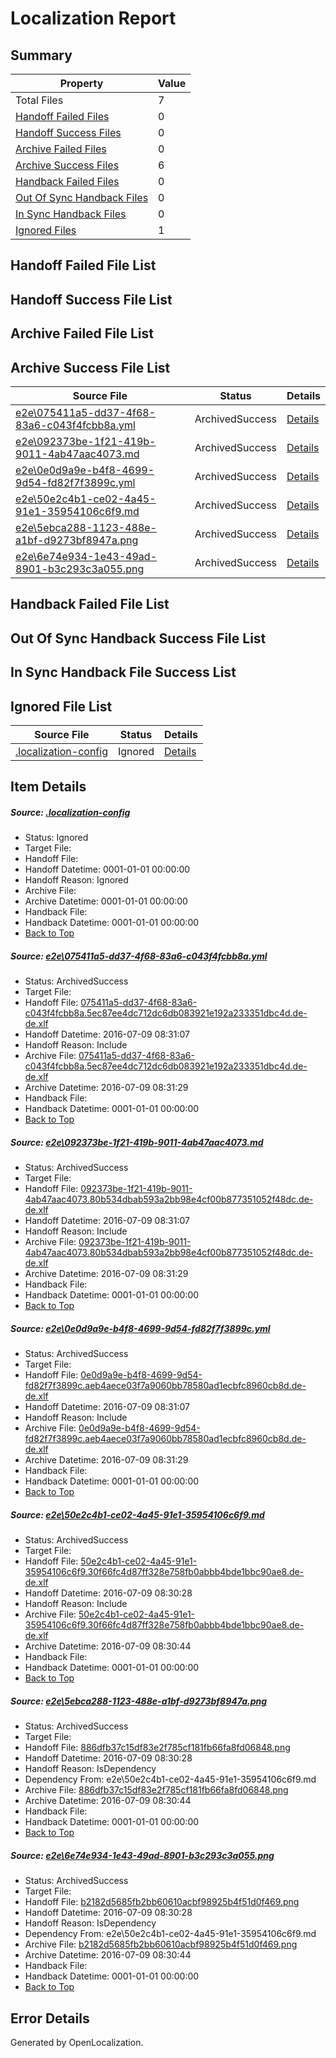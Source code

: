 # <a name='report-top'></a> Localization Report

## Summary
 Property | Value 
 -------- | ----- 
 Total Files | 7
[ Handoff Failed Files ](#handoff-failed-list)| 0
[ Handoff Success Files ](#handoff-success-list)| 0
[ Archive Failed Files ](#archive-failed-list)| 0
[ Archive Success Files ](#archive-success-list)| 6
[ Handback Failed Files ](#handback-failed-list)| 0
[ Out Of Sync Handback Files ](#outofsync-handback-success-list)| 0
[ In Sync Handback Files ](#insync-handback-success-list)| 0
[ Ignored Files ](#ignored-list)| 1

## <a name='handoff-failed-list'></a> Handoff Failed File List

## <a name='handoff-success-list'></a> Handoff Success File List

## <a name='archive-failed-list'></a> Archive Failed File List

## <a name='archive-success-list'></a> Archive Success File List
 Source File | Status | Details 
 ----------- | ------ | ------- 
 [e2e\075411a5-dd37-4f68-83a6-c043f4fcbb8a.yml](https://github.com/OpenLocalizationTestOrg/oltest/blob/203aa84d6ec5848a91cd9a950668361b99d9fe28/e2e/075411a5-dd37-4f68-83a6-c043f4fcbb8a.yml) | ArchivedSuccess | [Details](#12e6c8f6509ba406d67a759e25f021ff140bfd761)
 [e2e\092373be-1f21-419b-9011-4ab47aac4073.md](https://github.com/OpenLocalizationTestOrg/oltest/blob/203aa84d6ec5848a91cd9a950668361b99d9fe28/e2e/092373be-1f21-419b-9011-4ab47aac4073.md) | ArchivedSuccess | [Details](#4a5378a8be89b4bf144977bdbe277a6370df390f2)
 [e2e\0e0d9a9e-b4f8-4699-9d54-fd82f7f3899c.yml](https://github.com/OpenLocalizationTestOrg/oltest/blob/203aa84d6ec5848a91cd9a950668361b99d9fe28/e2e/0e0d9a9e-b4f8-4699-9d54-fd82f7f3899c.yml) | ArchivedSuccess | [Details](#2ef1b7c39caec11bbaf4ba651e22e144363ea0523)
 [e2e\50e2c4b1-ce02-4a45-91e1-35954106c6f9.md](https://github.com/OpenLocalizationTestOrg/oltest/blob/0155961189b1247a2f24f1a4b5fee6ff6a57a540/e2e/50e2c4b1-ce02-4a45-91e1-35954106c6f9.md) | ArchivedSuccess | [Details](#0c22885ada2db79666f603cb9cb08a0f1b0be04a4)
 [e2e\5ebca288-1123-488e-a1bf-d9273bf8947a.png](https://github.com/OpenLocalizationTestOrg/oltest/blob/0155961189b1247a2f24f1a4b5fee6ff6a57a540/e2e/5ebca288-1123-488e-a1bf-d9273bf8947a.png) | ArchivedSuccess | [Details](#886dfb37c15df83e2f785cf181fb66fa8fd068485)
 [e2e\6e74e934-1e43-49ad-8901-b3c293c3a055.png](https://github.com/OpenLocalizationTestOrg/oltest/blob/0155961189b1247a2f24f1a4b5fee6ff6a57a540/e2e/6e74e934-1e43-49ad-8901-b3c293c3a055.png) | ArchivedSuccess | [Details](#b2182d5685fb2bb60610acbf98925b4f51d0f4696)

## <a name='handback-failed-list'></a> Handback Failed File List

## <a name='outofsync-handback-success-list'></a> Out Of Sync Handback Success File List

## <a name='insync-handback-success-list'></a> In Sync Handback File Success List

## <a name='ignored-list'></a> Ignored File List
 Source File | Status | Details 
 ----------- | ------ | ------- 
 [.localization-config](https://github.com/OpenLocalizationTestOrg/oltest/blob/203aa84d6ec5848a91cd9a950668361b99d9fe28/.localization-config) | Ignored | [Details](#3d4f252ac210baf56311d7e97dcc2db10974dbd20)

## Item Details
##### <a name='3d4f252ac210baf56311d7e97dcc2db10974dbd20'></a> Source: [.localization-config](https://github.com/OpenLocalizationTestOrg/oltest/blob/203aa84d6ec5848a91cd9a950668361b99d9fe28/.localization-config)
* Status: Ignored
* Target File: 
* Handoff File: 
* Handoff Datetime: 0001-01-01 00:00:00
* Handoff Reason: Ignored
* Archive File: 
* Archive Datetime: 0001-01-01 00:00:00
* Handback File: 
* Handback Datetime: 0001-01-01 00:00:00
* [Back to Top](#report-top)

##### <a name='12e6c8f6509ba406d67a759e25f021ff140bfd761'></a> Source: [e2e\075411a5-dd37-4f68-83a6-c043f4fcbb8a.yml](https://github.com/OpenLocalizationTestOrg/oltest/blob/203aa84d6ec5848a91cd9a950668361b99d9fe28/e2e/075411a5-dd37-4f68-83a6-c043f4fcbb8a.yml)
* Status: ArchivedSuccess
* Target File: 
* Handoff File: [075411a5-dd37-4f68-83a6-c043f4fcbb8a.5ec87ee4dc712dc6db083921e192a233351dbc4d.de-de.xlf](https://github.com/OpenLocalizationTestOrg/olhandoff-e2e/blob/9f481621e1d6c7108d16adaaac29278dfa6864c5/ol-handoff/OpenLocalizationTestOrg/oltest-dede-fly/ci/ht/075411a5-dd37-4f68-83a6-c043f4fcbb8a.5ec87ee4dc712dc6db083921e192a233351dbc4d.de-de.xlf)
* Handoff Datetime: 2016-07-09 08:31:07
* Handoff Reason: Include
* Archive File: [075411a5-dd37-4f68-83a6-c043f4fcbb8a.5ec87ee4dc712dc6db083921e192a233351dbc4d.de-de.xlf](https://github.com/OpenLocalizationTestOrg/olhandoff-e2e/blob/080e0ebf30114b622f6efdd0bcf13c6ec14af094/ol-archive/OpenLocalizationTestOrg/oltest-dede-fly/ci/ht/075411a5-dd37-4f68-83a6-c043f4fcbb8a.5ec87ee4dc712dc6db083921e192a233351dbc4d.de-de.xlf)
* Archive Datetime: 2016-07-09 08:31:29
* Handback File: 
* Handback Datetime: 0001-01-01 00:00:00
* [Back to Top](#report-top)

##### <a name='4a5378a8be89b4bf144977bdbe277a6370df390f2'></a> Source: [e2e\092373be-1f21-419b-9011-4ab47aac4073.md](https://github.com/OpenLocalizationTestOrg/oltest/blob/203aa84d6ec5848a91cd9a950668361b99d9fe28/e2e/092373be-1f21-419b-9011-4ab47aac4073.md)
* Status: ArchivedSuccess
* Target File: 
* Handoff File: [092373be-1f21-419b-9011-4ab47aac4073.80b534dbab593a2bb98e4cf00b877351052f48dc.de-de.xlf](https://github.com/OpenLocalizationTestOrg/olhandoff-e2e/blob/9f481621e1d6c7108d16adaaac29278dfa6864c5/ol-handoff/OpenLocalizationTestOrg/oltest-dede-fly/ci/ht/092373be-1f21-419b-9011-4ab47aac4073.80b534dbab593a2bb98e4cf00b877351052f48dc.de-de.xlf)
* Handoff Datetime: 2016-07-09 08:31:07
* Handoff Reason: Include
* Archive File: [092373be-1f21-419b-9011-4ab47aac4073.80b534dbab593a2bb98e4cf00b877351052f48dc.de-de.xlf](https://github.com/OpenLocalizationTestOrg/olhandoff-e2e/blob/080e0ebf30114b622f6efdd0bcf13c6ec14af094/ol-archive/OpenLocalizationTestOrg/oltest-dede-fly/ci/ht/092373be-1f21-419b-9011-4ab47aac4073.80b534dbab593a2bb98e4cf00b877351052f48dc.de-de.xlf)
* Archive Datetime: 2016-07-09 08:31:29
* Handback File: 
* Handback Datetime: 0001-01-01 00:00:00
* [Back to Top](#report-top)

##### <a name='2ef1b7c39caec11bbaf4ba651e22e144363ea0523'></a> Source: [e2e\0e0d9a9e-b4f8-4699-9d54-fd82f7f3899c.yml](https://github.com/OpenLocalizationTestOrg/oltest/blob/203aa84d6ec5848a91cd9a950668361b99d9fe28/e2e/0e0d9a9e-b4f8-4699-9d54-fd82f7f3899c.yml)
* Status: ArchivedSuccess
* Target File: 
* Handoff File: [0e0d9a9e-b4f8-4699-9d54-fd82f7f3899c.aeb4aece03f7a9060bb78580ad1ecbfc8960cb8d.de-de.xlf](https://github.com/OpenLocalizationTestOrg/olhandoff-e2e/blob/9f481621e1d6c7108d16adaaac29278dfa6864c5/ol-handoff/OpenLocalizationTestOrg/oltest-dede-fly/ci/ht/0e0d9a9e-b4f8-4699-9d54-fd82f7f3899c.aeb4aece03f7a9060bb78580ad1ecbfc8960cb8d.de-de.xlf)
* Handoff Datetime: 2016-07-09 08:31:07
* Handoff Reason: Include
* Archive File: [0e0d9a9e-b4f8-4699-9d54-fd82f7f3899c.aeb4aece03f7a9060bb78580ad1ecbfc8960cb8d.de-de.xlf](https://github.com/OpenLocalizationTestOrg/olhandoff-e2e/blob/080e0ebf30114b622f6efdd0bcf13c6ec14af094/ol-archive/OpenLocalizationTestOrg/oltest-dede-fly/ci/ht/0e0d9a9e-b4f8-4699-9d54-fd82f7f3899c.aeb4aece03f7a9060bb78580ad1ecbfc8960cb8d.de-de.xlf)
* Archive Datetime: 2016-07-09 08:31:29
* Handback File: 
* Handback Datetime: 0001-01-01 00:00:00
* [Back to Top](#report-top)

##### <a name='0c22885ada2db79666f603cb9cb08a0f1b0be04a4'></a> Source: [e2e\50e2c4b1-ce02-4a45-91e1-35954106c6f9.md](https://github.com/OpenLocalizationTestOrg/oltest/blob/0155961189b1247a2f24f1a4b5fee6ff6a57a540/e2e/50e2c4b1-ce02-4a45-91e1-35954106c6f9.md)
* Status: ArchivedSuccess
* Target File: 
* Handoff File: [50e2c4b1-ce02-4a45-91e1-35954106c6f9.30f66fc4d87ff328e758fb0abbb4bde1bbc90ae8.de-de.xlf](https://github.com/OpenLocalizationTestOrg/olhandoff-e2e/blob/a0e552fe34b45723e59544c833b686fd0d504fa6/ol-handoff/OpenLocalizationTestOrg/oltest-dede-fly/ci/ht/50e2c4b1-ce02-4a45-91e1-35954106c6f9.30f66fc4d87ff328e758fb0abbb4bde1bbc90ae8.de-de.xlf)
* Handoff Datetime: 2016-07-09 08:30:28
* Handoff Reason: Include
* Archive File: [50e2c4b1-ce02-4a45-91e1-35954106c6f9.30f66fc4d87ff328e758fb0abbb4bde1bbc90ae8.de-de.xlf](https://github.com/OpenLocalizationTestOrg/olhandoff-e2e/blob/3153356c792cb337d25d93e7021dd3c432c195db/ol-archive/OpenLocalizationTestOrg/oltest-dede-fly/ci/ht/50e2c4b1-ce02-4a45-91e1-35954106c6f9.30f66fc4d87ff328e758fb0abbb4bde1bbc90ae8.de-de.xlf)
* Archive Datetime: 2016-07-09 08:30:44
* Handback File: 
* Handback Datetime: 0001-01-01 00:00:00
* [Back to Top](#report-top)

##### <a name='886dfb37c15df83e2f785cf181fb66fa8fd068485'></a> Source: [e2e\5ebca288-1123-488e-a1bf-d9273bf8947a.png](https://github.com/OpenLocalizationTestOrg/oltest/blob/0155961189b1247a2f24f1a4b5fee6ff6a57a540/e2e/5ebca288-1123-488e-a1bf-d9273bf8947a.png)
* Status: ArchivedSuccess
* Target File: 
* Handoff File: [886dfb37c15df83e2f785cf181fb66fa8fd06848.png](https://github.com/OpenLocalizationTestOrg/olhandoff-e2e/blob/a0e552fe34b45723e59544c833b686fd0d504fa6/ol-handoff/OpenLocalizationTestOrg/oltest-dede-fly/ci/ht/886dfb37c15df83e2f785cf181fb66fa8fd06848.png)
* Handoff Datetime: 2016-07-09 08:30:28
* Handoff Reason: IsDependency
* Dependency From: e2e\50e2c4b1-ce02-4a45-91e1-35954106c6f9.md
* Archive File: [886dfb37c15df83e2f785cf181fb66fa8fd06848.png](https://github.com/OpenLocalizationTestOrg/olhandoff-e2e/blob/3153356c792cb337d25d93e7021dd3c432c195db/ol-archive/OpenLocalizationTestOrg/oltest-dede-fly/ci/ht/886dfb37c15df83e2f785cf181fb66fa8fd06848.png)
* Archive Datetime: 2016-07-09 08:30:44
* Handback File: 
* Handback Datetime: 0001-01-01 00:00:00
* [Back to Top](#report-top)

##### <a name='b2182d5685fb2bb60610acbf98925b4f51d0f4696'></a> Source: [e2e\6e74e934-1e43-49ad-8901-b3c293c3a055.png](https://github.com/OpenLocalizationTestOrg/oltest/blob/0155961189b1247a2f24f1a4b5fee6ff6a57a540/e2e/6e74e934-1e43-49ad-8901-b3c293c3a055.png)
* Status: ArchivedSuccess
* Target File: 
* Handoff File: [b2182d5685fb2bb60610acbf98925b4f51d0f469.png](https://github.com/OpenLocalizationTestOrg/olhandoff-e2e/blob/a0e552fe34b45723e59544c833b686fd0d504fa6/ol-handoff/OpenLocalizationTestOrg/oltest-dede-fly/ci/ht/b2182d5685fb2bb60610acbf98925b4f51d0f469.png)
* Handoff Datetime: 2016-07-09 08:30:28
* Handoff Reason: IsDependency
* Dependency From: e2e\50e2c4b1-ce02-4a45-91e1-35954106c6f9.md
* Archive File: [b2182d5685fb2bb60610acbf98925b4f51d0f469.png](https://github.com/OpenLocalizationTestOrg/olhandoff-e2e/blob/3153356c792cb337d25d93e7021dd3c432c195db/ol-archive/OpenLocalizationTestOrg/oltest-dede-fly/ci/ht/b2182d5685fb2bb60610acbf98925b4f51d0f469.png)
* Archive Datetime: 2016-07-09 08:30:44
* Handback File: 
* Handback Datetime: 0001-01-01 00:00:00
* [Back to Top](#report-top)


## Error Details

Generated by OpenLocalization.
